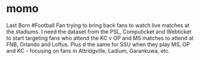 # momo
Last Born 
#Football Fan trying to bring back fans to watch live matches at the stadiums. I need the dataset from the PSL, Computicket and Webticket to start targeting fans who attend the KC v OP and MS matches to attend at FNB, Orlando and Loftus. Plus d the same for SSU when they play MS, OP and KC - focusing on fans in Attridgville, Ladium, Garankuwa, etc. 
